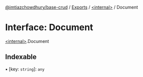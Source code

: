 [@imtiazchowdhury/base-crud](../README.md) / [Exports](../modules.md) / [\<internal\>](../modules/internal_.md) / Document

# Interface: Document

[\<internal\>](../modules/internal_.md).Document

## Indexable

▪ [key: `string`]: `any`
